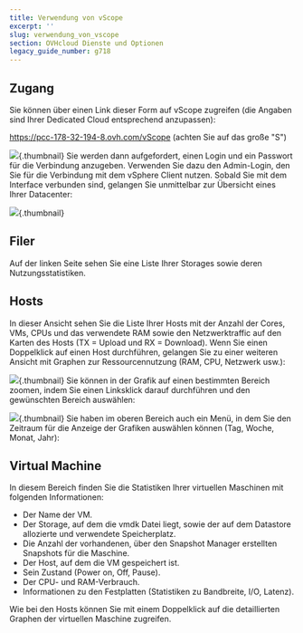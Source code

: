 ```yaml
---
title: Verwendung von vScope
excerpt: ''
slug: verwendung_von_vscope
section: OVHcloud Dienste und Optionen
legacy_guide_number: g718
---
```



## Zugang
Sie können über einen Link dieser Form auf vScope zugreifen (die Angaben sind Ihrer Dedicated Cloud entsprechend anzupassen):

https://pcc-178-32-194-8.ovh.com/vScope (achten Sie auf das große "S")

![](images/img_368.jpg){.thumbnail}
Sie werden dann aufgefordert, einen Login und ein Passwort für die Verbindung anzugeben. Verwenden Sie dazu den Admin-Login, den Sie für die Verbindung mit dem vSphere Client nutzen.
Sobald Sie mit dem Interface verbunden sind, gelangen Sie unmittelbar zur Übersicht eines Ihrer Datacenter:

![](images/img_364.jpg){.thumbnail}


## Filer
Auf der linken Seite sehen Sie eine Liste Ihrer Storages sowie deren Nutzungsstatistiken.


## Hosts
In dieser Ansicht sehen Sie die Liste Ihrer Hosts mit der Anzahl der Cores, VMs, CPUs und das verwendete RAM sowie den Netzwerktraffic auf den Karten des Hosts (TX = Upload und RX = Download).
Wenn Sie einen Doppelklick auf einen Host durchführen, gelangen Sie zu einer weiteren Ansicht mit Graphen zur Ressourcennutzung (RAM, CPU, Netzwerk usw.):

![](images/img_366.jpg){.thumbnail}
Sie können in der Grafik auf einen bestimmten Bereich zoomen, indem Sie einen Linksklick darauf durchführen und den gewünschten Bereich auswählen:

![](images/img_367.jpg){.thumbnail}
Sie haben im oberen Bereich auch ein Menü, in dem Sie den Zeitraum für die Anzeige der Grafiken auswählen können (Tag, Woche, Monat, Jahr):


## Virtual Machine
In diesem Bereich finden Sie die Statistiken Ihrer virtuellen Maschinen mit folgenden Informationen:

- Der Name der VM.
- Der Storage, auf dem die vmdk Datei liegt, sowie der auf dem Datastore allozierte und verwendete Speicherplatz.
- Die Anzahl der vorhandenen, über den Snapshot Manager erstellten Snapshots für die Maschine.
- Der Host, auf dem die VM gespeichert ist.
- Sein Zustand (Power on, Off, Pause).
- Der CPU- und RAM-Verbrauch.
- Informationen zu den Festplatten (Statistiken zu Bandbreite, I/O, Latenz).


Wie bei den Hosts können Sie mit einem Doppelklick auf die detaillierten Graphen der virtuellen Maschine zugreifen.

